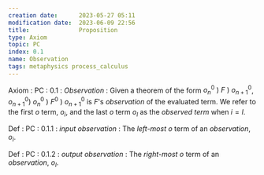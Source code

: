```yaml
---
creation date:		2023-05-27 05:11
modification date:	2023-06-09 22:56
title: 				Proposition
type: Axiom
topic: PC
index: 0.1
name: Observation
tags: metaphysics process_calculus
---
```

Axiom : PC : 0.1 : $Observation$ : Given a theorem of the form $o_n^0\ )\ F\ )\ o_{n + 1}^0$,  $o_{n + 1}^0)\ o_n^0\ )\ F^0\ )\ o_{n + 1}^0$ is $F$'s $observation$ of the evaluated term. We refer to the first $o$ term, $o_i$, and the last $o$ term $o_l$ as the $observed\ term$ when $i = l$.

Def : PC : 0.1.1 : $input\ observation$ : The *left-most* $o$ term of an $observation$, $o_i$. 

Def : PC : 0.1.2 : $output\ observation$ : The *right-most* $o$ term of an $observation$, $o_l$. 